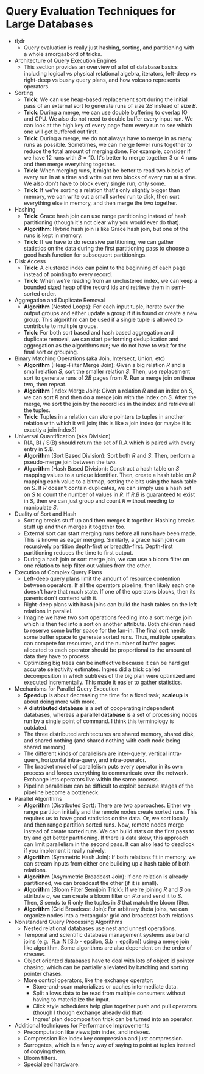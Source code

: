 # Query Evaluation Techniques for Large Databases
- tl;dr
    - Query evaluation is really just hashing, sorting, and partitioning with a
      whole smorgasbord of tricks.
- Architecture of Query Execution Engines
    - This section provides an overview of a lot of database basics including
      logical vs physical relational algebra, iterators, left-deep vs
      right-deep vs bushy query plans, and how volcano represents operators.
- Sorting
    - __Trick__: We can use heap-based replacement sort during the initial pass
      of an external sort to generate runs of size $2B$ instead of size $B$.
    - __Trick__: During a merge, we can use double buffering to overlap IO and
      CPU. We also do not need to double buffer every input run. We can look at
      the high key of every page from every run to see which one will get
      buffered out first.
    - __Trick__: During a merge, we do not always have to merge in as many runs
      as possible. Sometimes, we can merge fewer runs together to reduce the
      total amount of merging done. For example, consider if we have 12 runs
      with $B = 10$. It's better to merge together 3 or 4 runs and then merge
      everything together.
    - __Trick__: When merging runs, it might be better to read two blocks of
      every run in at a time and write out two blocks of every run at a time.
      We also don't have to block every single run; only some.
    - __Trick__: If we're sorting a relation that's only slightly bigger than
      memory, we can write out a small sorted run to disk, then sort everything
      else in memory, and then merge the two together.
- Hashing
    - __Trick__: Grace hash join can use range partitioning instead of hash
      partitioning (though it's not clear why you would ever do that).
    - __Algorithm__: Hybrid hash join is like Grace hash join, but one of the
      runs is kept in memory.
    - __Trick__: If we have to do recursive partitioning, we can gather
      statistics on the data during the first partitioning pass to choose a
      good hash function for subsequent partitionings.
- Disk Access
    - __Trick__: A clustered index can point to the beginning of each page
      instead of pointing to every record.
    - __Trick__: When we're reading from an unclustered index, we can keep a
      bounded sized heap of the record ids and retrieve them in semi-sorted
      order.
- Aggregation and Duplicate Removal
    - __Algorithm__ (Nested Loops): For each input tuple, iterate over the
      output groups and either update a group if it is found or create a new
      group. This algorithm can be used if a single tuple is allowed to
      contribute to multiple groups.
    - __Trick__: For both sort based and hash based aggregation and duplicate
      removal, we can start performing deduplication and aggregation as the
      algorithms run; we do not have to wait for the final sort or grouping.
- Binary Matching Operations (aka Join, Intersect, Union, etc)
    - __Algorithm__ (Heap-Filter Merge Join): Given a big relation $R$ and a
      small relation $S$, sort the smaller relation $S$. Then, use replacement
      sort to generate runs of $2B$ pages from $R$. Run a merge join on these
      two, then repeat.
    - __Algorithm__ (Index Merge Join): Given a relation $R$ and an index on
      $S$, we can sort $R$ and then do a merge join with the index on $S$.
      After the merge, we sort the join by the record ids in the index and
      retrieve all the tuples.
    - __Trick__: Tuples in a relation can store pointers to tuples in another
      relation with which it will join; this is like a join index (or maybe it
      is exactly a join index?)
- Universal Quantification (aka Division)
    - R(A, B) / S(B) should return the set of R.A which is paired with every
      entry in S.B.
    - __Algorithm__ (Sort Based Division): Sort both $R$ and $S$. Then, perform
      a pseudo-merge join between the two.
    - __Algorithm__ (Hash Based Division): Construct a hash table on $S$
      mapping values to a unique identifier. Then, create a hash table on $R$
      mapping each value to a bitmap, setting the bits using the hash table on
      $S$. If $R$ doesn't contain duplicates, we can simply use a hash set on
      $S$ to count the number of values in $R$. If $R.B$ is guaranteed to exist
      in $S$, then we can just group and count $R$ without needing to
      manipulate $S$.
- Duality of Sort and Hash
    - Sorting breaks stuff up and then merges it together. Hashing breaks stuff
      up and then merges it together too.
    - External sort can start merging runs before all runs have been made. This
      is known as eager merging. Similarly, a grace hash join can recursively
      partition depth-first or breadth-first. Depth-first partitioning reduces
      the time to first output.
    - During a hash join or sort merge join, we can use a bloom filter on one
      relation to help filter out values from the other.
- Execution of Complex Query Plans
    - Left-deep query plans limit the amount of resource contention between
      operators. If all the operators pipeline, then likely each one doesn't
      have that much state. If one of the operators blocks, then its parents
      don't contend with it.
    - Right-deep plans with hash joins can build the hash tables on the left
      relations in parallel.
    - Imagine we have two sort operations feeding into a sort merge join which
      is then fed into a sort on another attribute. Both children need to
      reserve some buffer space for the fan-in. The final sort needs some
      buffer space to generate sorted runs. Thus, multiple operators can
      compete for resources, and the number of buffer pages allocated to each
      operator should be proportional to the amount of data they have to
      process.
    - Optimizing big trees can be ineffective because it can be hard get
      accurate selectivity estimates. Ingres did a trick called decomposition
      in which subtrees of the big plan were optimized and executed
      incrementally. This made it easier to gather statistics.
- Mechanisms for Parallel Query Execution
    - __Speedup__ is about decreasing the time for a fixed task; __scaleup__ is
      about doing more with more.
    - A __distributed database__ is a set of cooperating independent databases,
      whereas a __parallel database__ is a set of processing nodes run by a
      single point of command. I think this terminology is outdated.
    - The three distributed architectures are shared memory, shared disk, and
      shared nothing (and shared nothing with each node being shared memory).
    - The different kinds of parallelism are inter-query, vertical intra-query,
      horizontal intra-query, and intra-operator.
    - The bracket model of parallelism puts every operator in its own process
      and forces everything to communicate over the network. Exchange lets
      operators live within the same process.
    - Pipeline parallelism can be difficult to exploit because stages of the
      pipeline become a bottleneck.
- Parallel Algorithms
    - __Algorithm__ (Distributed Sort): There are two approaches. Either we
      range partition initially and the remote nodes create sorted runs. This
      requires us to have good statistics on the data. Or, we sort locally and
      then range partition sorted runs. Now, remote nodes merge instead of
      create sorted runs. We can build stats on the first pass to try and get
      better partitioning. If there is data skew, this approach can limit
      parallelism in the second pass. It can also lead to deadlock if you
      implement it really naively.
    - __Algorithm__ (Symmetric Hash Join): If both relations fit in memory, we
      can stream inputs from either one building up a hash table of both
      relations.
    - __Algorithm__ (Asymmetric Broadcast Join): If one relation is already
      partitioned, we can broadcast the other (if it is small).
    - __Algorithm__ (Bloom Filter Semijoin Trick): If we're joining $R$ and $S$
      on attribute $a$, we can create a bloom filter on $R.a$ and send it to
      $S$. Then, $S$ sends to $R$ only the tuples in $S$ that match the bloom
      filter.
    - __Algorithm__ (Grid Broadcast Join): For arbitrary theta joins, we can
      organize nodes into a rectangular grid and broadcast both relations.
- Nonstandard Query Processing Algorithms
    - Nested relational databases use nest and unnest operations.
    - Temporal and scientific database management systems use band joins (e.g.
      `R.a IN [S.b - epsilon, S.b + epsilon]) using a merge join like
      algorithm. Some algorithms are also dependent on the order of streams.
    - Object oriented databases have to deal with lots of object id pointer
      chasing, which can be partially alleviated by batching and sorting
      pointer chases.
    - More control operators, like the exchange operator:
        - Store-and-scan materializes or caches intermediate data.
        - Split allows data to be read from multiple consumers without having
          to materialize the input.
        - Click style schedulers help glue together push and pull operators
          (though I though exchange already did that)
        - Ingres' plan decomposition trick can be turned into an operator.
- Additional techniques for Performance Improvements
    - Precomputation like views join index, and indexes.
    - Compression like index key compression and just compression.
    - Surrogates, which is a fancy way of saying to point at tuples instead of
      copying them.
    - Bloom filters.
    - Specialized hardware.
